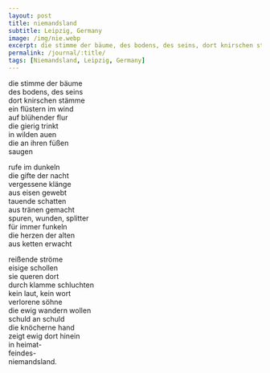 ```yaml
---
layout: post
title: niemandsland
subtitle: Leipzig, Germany
image: /img/nie.webp
excerpt: die stimme der bäume, des bodens, des seins, dort knirschen stämme, ein flüstern im wind, auf blühender flur, die gierig trinkt, in wilden auen die an ihren füßen saugen ...
permalink: /journal/:title/
tags: [Niemandsland, Leipzig, Germany]
---
```

die stimme der bäume  
des bodens, des seins  
dort knirschen stämme  
ein flüstern im wind  
auf blühender flur  
die gierig trinkt  
in wilden auen  
die an ihren füßen  
saugen

rufe im dunkeln  
die gifte der nacht  
vergessene klänge  
aus eisen gewebt  
tauende schatten  
aus tränen gemacht  
spuren, wunden, splitter  
für immer funkeln  
die herzen der alten  
aus ketten erwacht

reißende ströme  
eisige schollen  
sie queren dort  
durch klamme schluchten  
kein laut, kein wort  
verlorene söhne  
die ewig wandern wollen  
schuld an schuld  
die knöcherne hand  
zeigt ewig dort hinein  
in heimat-  
feindes-  
niemandsland.  
